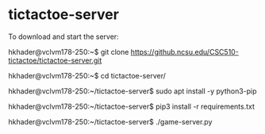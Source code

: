# tictactoe-server

To download and start the server:

hkhader@vclvm178-250:~$ git clone https://github.ncsu.edu/CSC510-tictactoe/tictactoe-server.git

hkhader@vclvm178-250:~$ cd tictactoe-server/

hkhader@vclvm178-250:~/tictactoe-server$ sudo apt install -y python3-pip

hkhader@vclvm178-250:~/tictactoe-server$ pip3 install -r requirements.txt 

hkhader@vclvm178-250:~/tictactoe-server$ ./game-server.py

